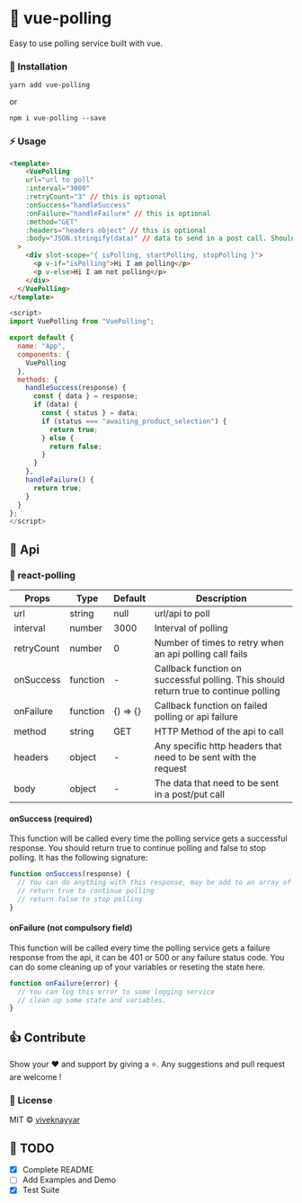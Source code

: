 # 🔔 vue-polling


Easy to use polling service built with vue.

### 🚚 Installation

```
yarn add vue-polling
```

or

```
npm i vue-polling --save
```

### ⚡️ Usage

```html
<template>
    <VuePolling 
    url="url to poll"
    :interval="3000"
    :retryCount="3" // this is optional
    :onSuccess="handleSuccess" 
    :onFailure="handleFailure" // this is optional
    :method="GET"
    :headers="headers object" // this is optional
    :body="JSON.stringify(data)" // data to send in a post call. Should be stringified always
  >
    <div slot-scope="{ isPolling, startPolling, stopPolling }">
      <p v-if="isPolling">Hi I am polling</p>
      <p v-else>Hi I am not polling</p>
    </div>
  </VuePolling>
</template>
```

```js
<script>
import VuePolling from "VuePolling";

export default {
  name: "App",
  components: {
    VuePolling
  },
  methods: {
    handleSuccess(response) {
      const { data } = response;
      if (data) {
        const { status } = data;
        if (status === "awaiting_product_selection") {
          return true;
        } else {
          return false;
        }
      }
    },
    handleFailure() {
      return true;
    }
  }
};
</script>

```

## 📒 Api

### 🔔 react-polling

| Props                   | Type                   | Default   | Description                                                                                         |
|-------------------------|------------------------|-----------|-----------------------------------------------------------------------------------------------------|
| url                     | string                 | null      | url/api to poll                                                                                     |
| interval                | number                 | 3000      | Interval of polling                                                                                 |
| retryCount              | number                 | 0         | Number of times to retry when an api polling call fails                                             |
| onSuccess               | function               | -         | Callback function on successful polling. This should return true to continue polling                |
| onFailure               | function               | () => {}  | Callback function on failed polling or api failure                                                  |
| method                  | string                 | GET       | HTTP Method of the api to call                                                                      |
| headers                 | object                 | -         | Any specific http headers that need to be sent with the request                                     |
| body                    | object                 | -         | The data that need to be sent in a post/put call                                                    |

#### onSuccess (required)

This function will be called every time the polling service gets a successful response.
You should return true to continue polling and false to stop polling. It has the following signature:

```javascript
function onSuccess(response) {
  // You can do anything with this response, may be add to an array of some state of your react component
  // return true to continue polling
  // return false to stop polling
}
```

#### onFailure (not compulsory field)

This function will be called every time the polling service gets a failure response from the api, it can be 401 or 500 or any failure status code.
You can do some cleaning up of your variables or reseting the state here.

```javascript
function onFailure(error) {
  // You can log this error to some logging service
  // clean up some state and variables.
}
```

## 👍 Contribute

Show your ❤️ and support by giving a ⭐. Any suggestions and pull request are welcome !

### 📝 License

MIT © [viveknayyar](https://github.com/vivek12345)

## 👷 TODO

- [x] Complete README
- [ ] Add Examples and Demo
- [x] Test Suite

